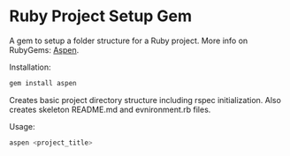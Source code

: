 # Ruby Project Setup Gem

A gem to setup a folder structure for a Ruby project. More info on RubyGems: [Aspen](http://rubygems.org/gems/aspen).

Installation:

```bash
gem install aspen
```

Creates basic project directory structure including rspec initialization. Also creates
skeleton README.md and evnironment.rb files.

Usage:

```bash
aspen <project_title>
```
